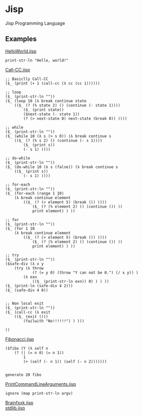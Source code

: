 # Jisp
Jisp Programming Language

## Examples

[HelloWorld.jisp](Examples/HelloWorld.jisp)
```
print-str-ln "Hello, world!"
```

[Call-CC.jisp](Examples/Call-CC.jisp)
```
;; Basiclly Call-CC
($_ (print (+ 1 (call-cc (λ cc (cc 1))))))

;; loop
($_ (print-str-ln ""))
($_ (loop 10 (λ break continue state 
	(($_ (? (% state 2) () (continue (- state 1))))
		($_ (print state))
		($next-state (- state 1))
		(? (> next-state 0) next-state (break 0)) ))))
		
;; while
($_ (print-str-ln ""))
($_ (while 10 (λ s (> s 0)) (λ break continue s 
	(($_ (? (% s 2) () (continue (- s 1))))
		($_ (print s))
		(- s 1) ))))
		
;; do-while
($_ (print-str-ln ""))
($_ (do-while 10 (λ s (false)) (λ break continue s 
	(($_ (print s))
		(- s 1) ))))
		
;; for-each
($_ (print-str-ln ""))
($_ (for-each (range 1 10)
	(λ break continue element
		(($_ (? (> element 5) (break ()) ()))
			($_ (? (% element 2) () (continue ()) ))
			print element) ) ))
			
;; for
($_ (print-str-ln ""))
($_ (for 1 10
	(λ break continue element
		(($_ (? (> element 5) (break ()) ()))
			($_ (? (% element 2) () (continue ()) ))
			print element) ) ))
			
;; try
($_ (print-str-ln ""))
($safe-div (λ x y
	(try (λ throw
			(? (= y 0) (throw "Y can not be 0.") (/ x y)) )
		(λ exn 
			(($_ (print-str-ln exn)) 0) ) ) ))
($_ (print-ln (safe-div 4 2)))
($_ (safe-div 4 0))


;; Non local exit
($_ (print-str-ln ""))
($_ (call-cc (λ exit 
	(($_ (exit ()))
		(failwith "No!!!!!!") ) )))

()

```

[Fibonacci.jisp](Examples/Fibonacci.jisp)
```
($fibo (Y (λ self n 
    (? (| (= n 0) (= n 1)) 
        1
        (+ (self (- n 1)) (self (- n 2)))))))


generate 20 fibo
```

[PrintCommandLineArguments.jisp](Examples/PrintCommandLineArguments.jisp)
```
ignore (map print-str-ln argv)
```
[Brainfxxk.jisp](Examples/Brainfxxk.jisp)    
[stdlib.jisp](Jisp/stdlib.jisp)
